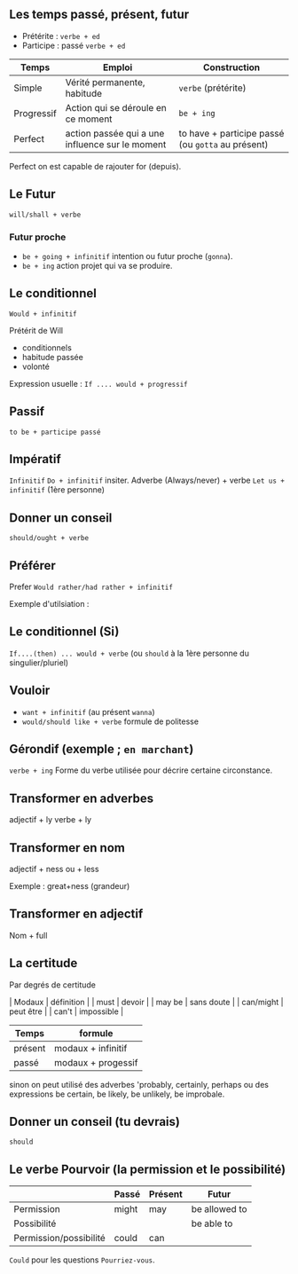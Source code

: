 ## Les temps passé, présent, futur

* Prétérite : `verbe + ed`
* Participe : passé `verbe + ed`

| Temps | Emploi | Construction |
|---|---|---|
| Simple | Vérité permanente, habitude | `verbe` (prétérite) |
| Progressif | Action qui se déroule en ce moment | `be + ing` |
| Perfect | action passée qui a une influence sur le moment | to have + participe passé (ou `gotta` au présent) |

Perfect on est capable de rajouter for (depuis).

## Le Futur

`will/shall + verbe`

### Futur proche 

* `be + going + infinitif` intention ou futur proche (`gonna`).
* `be + ing` action projet qui va se produire.

## Le conditionnel

`Would + infinitif`

Prétérit de Will

* conditionnels
* habitude passée
* volonté

Expression usuelle : `If .... would + progressif`

## Passif

`to be + participe passé`

## Impératif 

`Infinitif`
`Do + infinitif` insiter.
Adverbe (Always/never) + verbe
`Let us + infinitif` (1ère personne)

## Donner un conseil

`should/ought + verbe` 

## Préférer

Prefer 
`Would rather/had rather + infinitif`

Exemple d'utilsiation : 

## Le conditionnel (Si)

`If....(then) ... would + verbe`  (ou `should` à la 1ère personne du singulier/pluriel)

## Vouloir

* `want + infinitif` (au présent `wanna`)
* `would/should like + verbe` formule de politesse

## Gérondif (exemple ; `en marchant`)

`verbe + ing` Forme du verbe utilisée pour  décrire certaine circonstance.

## Transformer en adverbes

adjectif + ly
verbe + ly

## Transformer en nom

adjectif + ness ou + less

Exemple : great+ness (grandeur)

## Transformer en adjectif

Nom + full 

## La certitude

Par degrés de certitude

| Modaux | définition |
| must | devoir | 
| may be | sans doute | 
| can/might |  peut être | 
| can't | impossible |

| Temps | formule |
|---|---|
| présent | modaux + infinitif | 
| passé | modaux + progessif | 

sinon on peut utilisé des adverbes 'probably, certainly, perhaps
ou des expressions be certain, be likely, be unlikely, be improbale.

## Donner un conseil (tu devrais)

`should`

## Le verbe Pourvoir (la permission et le possibilité)

| | Passé | Présent | Futur | 
|---|---|---|---|
| Permission | might | may | be allowed to |
| Possibilité | | | be able to |
| Permission/possibilité | could | can | |

`Could` pour les questions `Pourriez-vous`.
